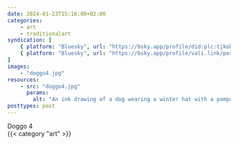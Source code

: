 ```yaml
---
date: 2024-01-23T15:16:00+02:00
categories:
    - art
    - traditionalart
syndication: [
    { platform: "Bluesky", url: "https://bsky.app/profile/did:plc:tjkokzqdnfzzlaxdjjzzzi5b/post/3kjnqgtna6u2b", hidden: true },
    { platform: "Bluesky", url: "https://bsky.app/profile/vali.link/post/3kjnqgtna6u2b" }
]
images:
    - "doggo4.jpg"
resources:
    - src: "doggo4.jpg"
      params:
        alt: "An ink drawing of a dog wearing a winter hat with a pompom"
posttypes: post
---
```

Doggo 4<br>
{{< category "art" >}}
